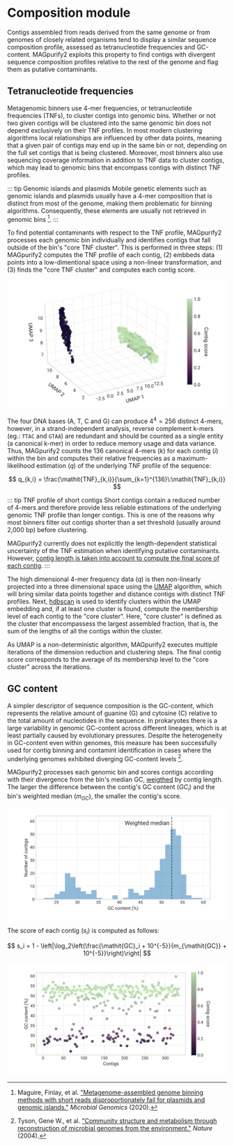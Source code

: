 # Composition module

Contigs assembled from reads derived from the same genome or from genomes of closely related organisms tend to display a similar sequence composition profile, assessed as tetranucleotide frequencies and GC-content. MAGpurify2 exploits this property to find contigs with divergent sequence composition profiles relative to the rest of the genome and flag them as putative contaminants.

## Tetranucleotide frequencies

Metagenomic binners use 4-mer frequencies, or tetranucleotide frequencies (TNFs), to cluster contigs into genomic bins. Whether or not two given contigs will be clustered into the same genomic bin does not depend exclusively on their TNF profiles. In most modern clustering algorithms local relationships are influenced by other data points, meaning that a given pair of contigs may end up in the same bin or not, depending on the full set contigs that is being clustered. Moreover, most binners also use sequencing coverage information in addition to TNF data to cluster contigs, which may lead to genomic bins that encompass contigs with distinct TNF profiles.

::: tip Genomic islands and plasmids
Mobile genetic elements such as genomic islands and plasmids usually have a 4-mer composition that is distinct from most of the genome, making them problematic for binning algorithms. Consequently, these elements are usually not retrieved in genomic bins [^1].
:::

To find potential contaminants with respect to the TNF profile, MAGpurify2 processes each genomic bin individually and identifies contigs that fall outside of the bin's "core TNF cluster". This is performed in three steps: (1) MAGpurify2 computes the TNF profile of each contig, (2) embbeds data points into a low-dimentional space using a non-linear transformation, and (3) finds the "core TNF cluster" and computes each contig score.

![tnf-embedding](./figures/tnf-embedding.svg)

The four DNA bases (A, T, C and G) can produce $4^4 = 256$ distinct 4-mers, however, in a strand-independent analysis, reverse complement k-mers (eg.: `TTAC` and `GTAA`) are redundant and should be counted as a single entity (a canonical k-mer) in order to reduce memory usage and data variance. Thus, MAGpurify2 counts the 136 canonical 4-mers ($k$) for each contig ($i$) within the bin and computes their relative frequencies as a maximum-likelihood estimation ($q$) of the underlying TNF profile of the sequence:

$$
q_{k,i} = \frac{\mathit{TNF}_{k,i}}{\sum_{k=1}^{136}\:\mathit{TNF}_{k,i}}
$$

::: tip TNF profile of short contigs
Short contigs contain a reduced number of 4-mers and therefore provide less reliable estimations of the underlying genomic TNF profile than longer contigs. This is one of the reasons why most binners filter out contigs shorter than a set threshold (usually around 2,000 bp) before clustering.

MAGpurify2 currently does not explicitly the length-dependent statistical uncertainty of the TNF estimation when identifying putative contaminants. However, [contig length is taken into account to compute the final score of each contig](contaminant-detection.md).
:::

The high dimensional 4-mer frequency data ($q$) is then non-linearly projected into a three dimensional space using the [UMAP](https://umap-learn.readthedocs.io/en/latest/) algorithm, which will bring similar data points together and distance contigs with distinct TNF profiles. Next, [hdbscan](https://hdbscan.readthedocs.io/en/latest/) is used to identify clusters within the UMAP embedding and, if at least one cluster is found, compute the membership level of each contig to the "core cluster". Here, "core cluster" is defined as the cluster that encompassess the largest assembled fraction, that is, the sum of the lengths of all the contigs within the cluster.

As UMAP is a non-deterministic algorithm, MAGpurify2 executes multiple iterations of the dimension reduction and clustering steps. The final contig score corresponds to the average of its membership level to the "core cluster" across the iterations.

## GC content

A simpler descriptor of sequence composition is the GC-content, which represents the relative amount of guanine (G) and cytosine (C) relative to the total amount of nucleotides in the sequence. In prokaryotes there is a large variability in genomic GC-content across different lineages, which is at least partially caused by evolutionary pressures. Despite the heterogeneity in GC-content even within genomes, this measure has been successfully used for contig binning and contamint identification in cases where the underlying genomes exhibited diverging GC-content levels [^2].

MAGpurify2 processes each genomic bin and scores contigs according with their divergence from the bin's median GC, [weigthed](https://en.wikipedia.org/wiki/Weighted_median) by contig length. The larger the difference between the contig's GC content ($\mathit{GC}_i$) and the bin's weighted median ($m_{\mathit{GC}}$), the smaller the contig's score.

![gc-content-hist](./figures/gc-content-hist.svg)

The score of each contig ($s_i$) is computed as follows:

$$
s_i = 1 - \left|\log_2\left(\frac{\mathit{GC}_i + 10^{-5}}{m_{\mathit{GC}} + 10^{-5}}\right)\right|
$$

![gc-content-scores](./figures/gc-content-scores.svg)

[^1]: Maguire, Finlay, et al. ["Metagenome-assembled genome binning methods with short reads disproportionately fail for plasmids and genomic islands."](https://www.microbiologyresearch.org/content/journal/mgen/10.1099/mgen.0.000436) *Microbial Genomics* (2020).

[^2]: Tyson, Gene W., et al. ["Community structure and metabolism through reconstruction of microbial genomes from the environment."](https://www.nature.com/articles/nature02340) *Nature* (2004).